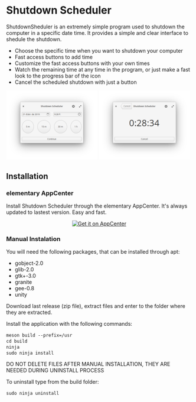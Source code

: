 # Shutdown Scheduler

ShutdownSheduler is an extremely simple program used to shutdown the computer in a specific date time. It provides a simple and clear interface to shedule the shutdown.

- Choose the specific time when you want to shutdown your computer
- Fast access buttons to add time
- Customize the fast access buttons with your own times
- Watch the remaining time at any time in the program, or just make a fast look to the progress bar of the icon
- Cancel the scheduled shutdown with just a button

<p float="left">
  <img src="/data/init_window.png" width="49%"/>
  <img src="/data/final_window.png" width="49%"/>
</p>

## Installation

### elementary AppCenter

Install Shutdown Scheduler through the elementary AppCenter. It's always updated to lastest version. Easy and fast.

<p align="center">
  <a href="https://appcenter.elementary.io/com.github.bcedu.shutdownscheduler"><img src="https://appcenter.elementary.io/badge.svg" alt="Get it on AppCenter" /></a>
</p>

### Manual Instalation

You will need the following packages, that can be installed through apt:
- gobject-2.0
- glib-2.0
- gtk+-3.0
- granite
- gee-0.8
- unity

Download last release (zip file), extract files and enter to the folder where they are extracted.

Install the application with the following commands:

    meson build --prefix=/usr
    cd build
    ninja
    sudo ninja install

DO NOT DELETE FILES AFTER MANUAL INSTALLATION, THEY ARE NEEDED DURING UNINSTALL PROCESS

To uninstall type from the build folder:

    sudo ninja uninstall
